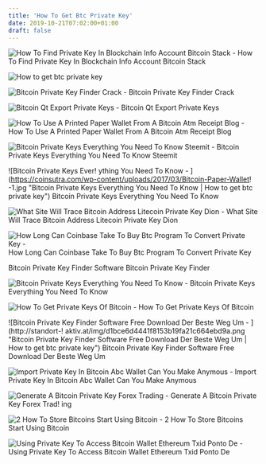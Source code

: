 ```yaml
---
title: 'How To Get Btc Private Key'
date: 2019-10-21T07:02:00+01:00
draft: false
---
```


![How To Find Private Key In Blockchain Info Account Bitcoin Stack - ](https://i.stack.imgur.com/oYp8o.jpg "How To Find Private Key In Blockchain Info Account Bitcoin Stack | How to get btc private key") How To Find Private Key In Blockchain Info Account Bitcoin Stack

![How to get btc private key](https://ice3x.co.za/wp-content/uploads/2018/08/hardware-wallet-architecture.jpg "How to get btc private key") 

![Bitcoin Private Key Finder Crack - ](http://rigaservice.biz/img/fb13811cf02f9a238bed7515fb119a87.png "Bitcoin Private Key Finder Crack | How to get btc private key") Bitcoin Private Key Finder Crack

![Bitcoin Qt Export Private Keys - ](http://thetrendreport.ch/img/0b83a95649b7d96de16ef1784533f1a9.png "Bitcoin Qt Export Private Keys | How to get btc private key") Bitcoin Qt Export Private Keys

![How To Use A Printed Paper Wallet From A Bitcoin Atm Receipt Blog - ](https://coinatmradar.com/blog/wp-content/uploads/2016/04/Screenshot_20160425-000138.png "How To Use A Printed Paper Wallet From A Bitcoin Atm Receipt Blog | How to get btc private key") How To Use A Printed Paper Wallet From A Bitcoin Atm Receipt Blog

![Bitcoin Private Keys Everything You Need To Know Steemit - ](https://steemitimages.com/640x0/https://en.bitcoinwiki.org/upload/en/images/b/b1/Paper_wallet.png "Bitcoin Private Keys Everything You Need To Know Steemit | How to get btc private key") Bitcoin Private Keys Everything You Need To Know Steemit

![Bitcoin Private Keys Ever!   ything You Need To Know - ](https://coinsutra.com/wp-content/uploads/2017/03/Bitcoin-Paper-Wallet!   -1.jpg "Bitcoin Private Keys Everything You Need To Know | How to get btc private key") Bitcoin Private Keys Everything You Need To Know

![What Site Will Trace Bitcoin Address Litecoin Private Key Dion - ](https://cdn-images-1.medium.com/max/1600/0*a5anLWuDFPyQ97bN. "What Site Will Trace Bitcoin Address Litecoin Private Key Dion | How to get btc private key") What Site Will Trace Bitcoin Address Litecoin Private Key Dion

![How Long Can Coinbase Take To Buy Btc Program To Convert Private Key - ](https://steemitimages.com/0x0/https://maveninvesting.files.wordpress.com/2017/08/address.jpg?w\\u003d1396 "How Long Can Coinbase Take To Buy Btc Program To Convert Private Key | How to get btc private key") How Long Can Coinbase Take To Buy Btc Program To Convert Private Key

 Bitcoin Private Key Finder Software Bitcoin Private Key Finder

![Bitcoin Private Keys Everything You Need To Know - ](https://coinsutra.com/wp-content/uploads/2017/03/Bitcoin-Sign-Verification.png "Bitcoin Private Keys Everything You Need To Know | How to get btc private key") Bitcoin Private Keys Everything You Need To Know

![How To Get Private Keys Of Bitcoin - ](https://i.ytimg.com/vi/L_IoBtzokuo/hqdefault.jpg "How To Get Private Keys Of Bitcoin | How to get btc private key") How To Get Private Keys Of Bitcoin

![Bitcoin Private Key Finder Software Free Download Der Beste Weg Um - ](http://standort-!   aktiv.at/img/d1bce6d4441f8153b19fa21c664ebd9a.png "Bitcoin Private Key Finder Software Free Download Der Beste Weg Um | How to get btc private key") Bitcoin Private Key Finder Software Free Download Der Beste Weg Um

![Import Private Key In Bitcoin Abc Wallet Can You Make Anymous - ](https://blog.bitcoin.com/wp-content/uploads/2019/03/The-Bitcoin.com-Block-Explorer-covers-both-Bitcoin-Cash-BCH-and-Bitcoin-Core-BTC.png "Import Private Key In Bitcoin Abc Wallet Can You Make Anymous | How to get btc private key") Import Private Key In Bitcoin Abc Wallet Can You Make Anymous

![Generate A Bitcoin Private Key Forex Trading - ](https://bitsonblocks.files.wordpress.com/2015/09/6.jpg "Generate A Bitcoin Private Key Forex Trading | How to get btc private key") Generate A Bitcoin Private Key Forex Trad! ing

![2 How To Store Bitcoins Start Using Bitcoin - ](https://i1.wp.com/startusingbitcoin.com/wp-content/uploads/2015/08/private-key-bitcoin-address.png?resize=1024%2C342 "2 How To Store Bitcoins Start Using Bitcoin | How to get btc private key") 2 How To Store Bitcoins Start Using Bitcoin

![Using Private Key To Access Bitcoin Wallet Ethereum Txid Ponto De - ](http://cdn-ak.f.st-hatena.com/images/fotolife/j/jpbitcoin/20160507/20160507210104.png "Using Private Key To Access Bitcoin Wallet Ethereum Txid Ponto De | How to get btc private key") Using Private Key To Access Bitcoin Wallet Ethereum Txid Ponto De